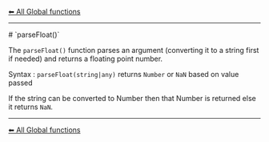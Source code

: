 [⬅ All Global functions](https://github.com/dhunmoon/javascript-cheatsheet/tree/main/global-functions)
<hr>
# `parseFloat()`

The `parseFloat()` function parses an argument (converting it to a string first if needed) and returns a floating point number.

Syntax : `parseFloat(string|any)` returns `Number` or `NaN` based on value passed

If the string can be converted to Number then that Number is returned else it returns `NaN`.
<hr>

[⬅ All Global functions](https://github.com/dhunmoon/javascript-cheatsheet/tree/main/global-functions)
